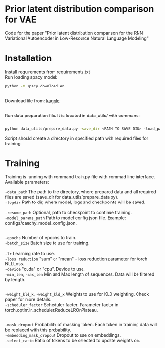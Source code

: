# Prior latent distribution comparison for VAE

Code for the paper "Prior latent distribution comparison for the RNN Variational Autoencoder in Low-Resource Natural Language Modeling"

# Installation
Install requirements from requirements.txt
<br> Run loading spacy model: 
```bash
python -m spacy download en
```
<br> Download file from: <a href="https://www.kaggle.com/gpreda/covid19-tweets">kaggle</a>

<br> Run data preparation file. It is located in data_utils/ with command: 

```bash

python data_utils/prepare_data.py -save_dir <PATH TO SAVE DIR> -load_path <PATH TO CSV FILE> -config_path <PATH TO preparation config>

```
Script should create a directory in specified path with required files for training

# Training 
Training is running with command train.py file with commad line interface. Available parameters: 

`-data_path`  The path to the directory, where prepared data and all required files are saved (save_dir for data_utils/prepare_data.py).
<br>`-logdir` Path to dir, where model, logs and checkpoints will be saved.  
<br>`-resume_path` Optional, path to checkpoint to continue training. 
<br>`-model_params_path` Path to model config json file. Example: configs/cauchy_model_config.json. 

<br>`-epochs` Number of epochs to train.
<br>`-batch_size` Batch size to use for training.   
<br>`-lr` Learning rate to use. 
<br>`-loss_reduction` "sum" or "mean" - loss reduction parameter for torch NLLLoss.
<br>`-device` "cuda" or "cpu". Device to use. 
<br>`-min_len`, `-max_len` Min and Max length of sequences. Data will be filtered by length. 

<br>`-weight_kld_k`, `-weight_kld_x` Weights to use for KLD weighting. Check paper for more details. 
<br>`-scheduler_factor` Scheduler facter. Parameter factor in torch.optim.lr_scheduler.ReduceLROnPlateau. 

<br>`-mask_dropout`  Probability of masking token. Each token in training data will be replaced with this probability. 
<br>`-embedding_mask_dropout` Dropout to use on embeddings. 
<br>`-select_ratio` Ratio of tokens to be selected to update weights on. 


